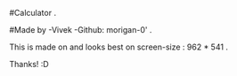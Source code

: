 #Calculator .

#Made by -Vivek
-Github: morigan-0' .

This is made on and looks best on screen-size : 962 * 541 .

Thanks! :D